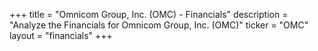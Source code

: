 +++
title = "Omnicom Group, Inc. (OMC) - Financials"
description = "Analyze the Financials for Omnicom Group, Inc. (OMC)"
ticker = "OMC"
layout = "financials"
+++

